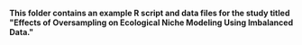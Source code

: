 **This folder contains an example R script and data files for the study titled "Effects of Oversampling on Ecological Niche Modeling Using Imbalanced Data."**

